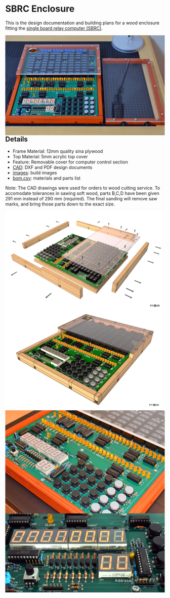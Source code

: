 # SBRC Enclosure

This is the design documentation and building plans for a wood enclosure fitting the <a href="http://relaysbc.sourceforge.net/">single board relay computer (SBRC)</a>.

<img align="left" src="images/2018110401.jpg">

## Details
 * Frame Material: 	12mm quality sina plywood
 * Top Material:	5mm acrylic top cover
 * Feature:		Removable cover for computer control section
 * <a href="./CAD">CAD</a>:		DXF and PDF design documents
 * <a href="./images">images</a>: 	build images
 * <a href="./bom.csv">bom.csv</a>:	materials and parts list

Note: The CAD drawings were used for orders to wood cutting service. To accomodate tolerances in sawing soft wood, parts B,C,D have been given 291 mm instead of 290 mm (required). The final sanding will remove saw marks, and bring those parts down to the exact size.

<img align="left" src="images/2018111801.png">
<img align="left" src="images/2018111802.png">
<img align="left" src="images/2018110204.jpg">
  
<img align="left" src="images/2018110203.jpg">

